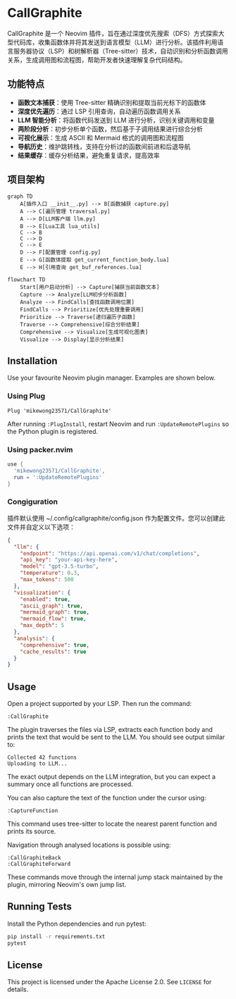 # CallGraphite

CallGraphite 是一个 Neovim 插件，旨在通过深度优先搜索（DFS）方式探索大型代码库，收集函数体并将其发送到语言模型（LLM）进行分析。该插件利用语言服务器协议（LSP）和树解析器（Tree-sitter）技术，自动识别和分析函数调用关系，生成调用图和流程图，帮助开发者快速理解复杂代码结构。

## 功能特点

- **函数文本捕获**：使用 Tree-sitter 精确识别和提取当前光标下的函数体
- **深度优先遍历**：通过 LSP 引用查询，自动遍历函数调用关系
- **LLM 智能分析**：将函数代码发送到 LLM 进行分析，识别关键调用和变量
- **两阶段分析**：初步分析单个函数，然后基于子调用结果进行综合分析
- **可视化展示**：生成 ASCII 和 Mermaid 格式的调用图和流程图
- **导航历史**：维护跳转栈，支持在分析过的函数间前进和后退导航
- **结果缓存**：缓存分析结果，避免重复请求，提高效率

## 项目架构

```mermaid
graph TD
    A[插件入口 __init__.py] --> B[函数捕获 capture.py]
    A --> C[遍历管理 traversal.py]
    A --> D[LLM客户端 llm.py]
    B --> E[Lua工具 lua_utils]
    C --> B
    C --> D
    C --> E
    D --> F[配置管理 config.py]
    E --> G[函数体提取 get_current_function_body.lua]
    E --> H[引用查询 get_buf_references.lua]
```

```mermaid
flowchart TD
    Start[用户启动分析] --> Capture[捕获当前函数文本]
    Capture --> Analyze[LLM初步分析函数]
    Analyze --> FindCalls[查找函数调用位置]
    FindCalls --> Prioritize[优先处理重要调用]
    Prioritize --> Traverse[递归遍历子函数]
    Traverse --> Comprehensive[综合分析结果]
    Comprehensive --> Visualize[生成可视化图表]
    Visualize --> Display[显示分析结果]
```

## Installation

Use your favourite Neovim plugin manager. Examples are shown below.

### Using Plug

```vim
Plug 'mikewong23571/CallGraphite'
```

After running `:PlugInstall`, restart Neovim and run `:UpdateRemotePlugins` so the Python plugin is registered.

### Using packer.nvim

```lua
use {
  'mikewong23571/CallGraphite',
  run = ':UpdateRemotePlugins'
}
```

### Congiguration

插件默认使用 ~/.config/callgraphite/config.json 作为配置文件。您可以创建此文件并自定义以下选项：

```json
{
  "llm": {
    "endpoint": "https://api.openai.com/v1/chat/completions",
    "api_key": "your-api-key-here",
    "model": "gpt-3.5-turbo",
    "temperature": 0.3,
    "max_tokens": 500
  },
  "visualization": {
    "enabled": true,
    "ascii_graph": true,
    "mermaid_graph": true,
    "mermaid_flow": true,
    "max_depth": 5
  },
  "analysis": {
    "comprehensive": true,
    "cache_results": true
  }
}
```

## Usage

Open a project supported by your LSP. Then run the command:

```
:CallGraphite
```

The plugin traverses the files via LSP, extracts each function body and prints the text that would be sent to the LLM. You should see output similar to:

```
Collected 42 functions
Uploading to LLM...
```

The exact output depends on the LLM integration, but you can expect a summary once all functions are processed.

You can also capture the text of the function under the cursor using:

```
:CaptureFunction
```

This command uses tree-sitter to locate the nearest parent function and prints its source.

Navigation through analysed locations is possible using:

```
:CallGraphiteBack
:CallGraphiteForward
```

These commands move through the internal jump stack maintained by the plugin, mirroring Neovim's own jump list.


## Running Tests

Install the Python dependencies and run pytest:

```bash
pip install -r requirements.txt
pytest
```

## License

This project is licensed under the Apache License 2.0. See `LICENSE` for details.
